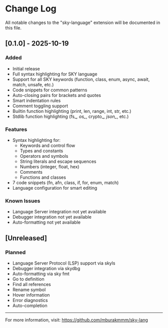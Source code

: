 # Change Log

All notable changes to the "sky-language" extension will be documented in this file.

## [0.1.0] - 2025-10-19

### Added
- Initial release
- Full syntax highlighting for SKY language
- Support for all SKY keywords (function, class, enum, async, await, match, unsafe, etc.)
- Code snippets for common patterns
- Auto-closing pairs for brackets and quotes
- Smart indentation rules
- Comment toggling support
- Builtin function highlighting (print, len, range, int, str, etc.)
- Stdlib function highlighting (fs_*, os_*, crypto_*, json_*, etc.)

### Features
- Syntax highlighting for:
  - Keywords and control flow
  - Types and constants
  - Operators and symbols
  - String literals and escape sequences
  - Numbers (integer, float, hex)
  - Comments
  - Functions and classes
- 7 code snippets (fn, afn, class, if, for, enum, match)
- Language configuration for smart editing

### Known Issues
- Language Server integration not yet available
- Debugger integration not yet available
- Auto-formatting not yet available

## [Unreleased]

### Planned
- Language Server Protocol (LSP) support via skyls
- Debugger integration via skydbg
- Auto-formatting via sky fmt
- Go to definition
- Find all references
- Rename symbol
- Hover information
- Error diagnostics
- Auto-completion

---

For more information, visit: https://github.com/mburakmmm/sky-lang

